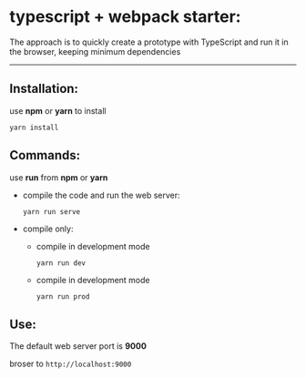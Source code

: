 # typescript + webpack starter:

The approach is to quickly create a prototype with TypeScript and run it in the browser, keeping minimum dependencies

---


## Installation:

use **npm** or **yarn** to install

    yarn install

## Commands:

use **run** from **npm** or **yarn**

- compile the code and run the web server:

      yarn run serve

- compile only:

  - compile in development mode

        yarn run dev

  - compile in development mode

        yarn run prod

## Use:

The default web server port is **9000**

broser to `http://localhost:9000`
